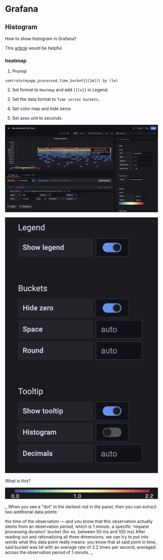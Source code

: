 # Grafana

## Histogram
How to show histogram in Grafana?

This [article](https://opstrace.com/blog/grafana-histogram-howto) would be helpful
### heatmap

1. Promql
```
sum(rate(myapp_processed_time_bucket{}[1m])) by (le)
```

2. Set format to `Heatmap` and add `{{le}}` in Legend.

3. Set the data format to `Time series buckets`.

4. Set color map and hide zeros

5. Set axes unit to seconds

![1](https://github.com/elizarpif/prometheus-exporter/blob/develop/screens/grafana_histogram.png)

![2](https://github.com/elizarpif/prometheus-exporter/blob/develop/screens/grafana_histogram_settings.png)

What is this?

![3](https://github.com/elizarpif/prometheus-exporter/blob/develop/screens/grafana_histogram_legend.png)

_
When you see a "dot" in the darkest red in the panel, then you can extract two additional data points:

the time of the observation — and you know that this observation actually stems from an observation period, which is 1 minute.
a specific 'request processing duration' bucket (for ex, between 50 ms and 100 ms)
After reading out and rationalizing all three dimensions, we can try to put into words what this data point really means: you know that at said point in time, said bucket was hit with an average rate of 2.2 times per second, averaged across the observation period of 1 minute.
_